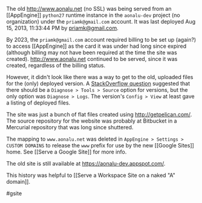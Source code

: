 The old http://www.aonalu.net (no SSL) was being served from an [[AppEngine]] `python27` runtime instance in the `aonalu-dev` project (no organization) under the `priamk@gmail.com` account. It was last deployed Aug 15, 2013, 11:33:44 PM by priamk@gmail.com.

By 2023, the `priamk@gmail.com` account required billing to be set up (again?) to access [[AppEngine]] as the card it was under had long since expired (although billing may not have been required at the time the site was created). http://www.aonalu.net continued to be served, since it was created, regardless of the billing status.

However, it didn't look like there was a way to get to the old, uploaded files for the (only) deployed version. A [StackOverflow question](https://stackoverflow.com/q/56064907) suggested that there should be a `Diagnose > Tools > Source` option for versions, but the only option was `Diagnose > Logs`. The version's `Config > View` at least gave a listing of deployed files.

The site was just a bunch of flat files created using http://getpelican.com/. The source repository for the website was probably at Bitbucket in a Mercurial repository that was long since shuttered.

The mapping to `www.aonalu.net` was deleted in `AppEngine > Settings > CUSTOM DOMAINS` to release the `www` prefix for use by the new [[Google Sites]] home. See [[Serve a Google Site]] for more info.

The old site is still available at https://aonalu-dev.appspot.com/.

This history was helpful to [[Serve a Workspace Site on a naked "A" domain]].

#gsite 
